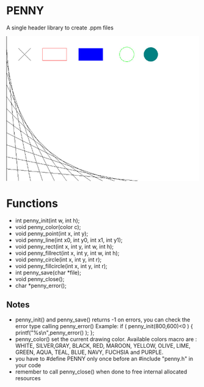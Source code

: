 

# PENNY
A single header library to create .ppm files

![screenshot](test.jpg)

# Functions
- int penny_init(int w, int h);
- void penny_color(color c);
- void penny_point(int x, int y);
- void penny_line(int x0, int y0, int x1, int y1);
- void penny_rect(int x, int y, int w, int h);
- void penny_fillrect(int x, int y, int w, int h);
- void penny_circle(int x, int y, int r);
- void penny_fillcircle(int x, int y, int r);
- int penny_save(char *file);
- void penny_close();
- char *penny_error();

## Notes
- penny_init() and penny_save() returns -1 on errors, you can check the error type calling penny_error()
Example: if ( penny_init(800,600)<0 ) { printf("%s\n",penny_error() ); };
- penny_color() set the current drawing color.
Available colors macro are : WHITE, SILVER,GRAY, BLACK, RED, MAROON, YELLOW, OLIVE, LIME, GREEN, AQUA, TEAL, BLUE, NAVY, FUCHSIA and PURPLE.
- you have to #define PENNY only once before an #include "penny.h" in your code 
- remember to call penny_close() when done to free internal allocated resources
